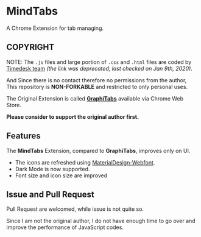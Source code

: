 # MindTabs

A Chrome Extension for tab managing.

## COPYRIGHT

NOTE: The `.js` files and large portion of `.css` and `.html` files are coded by [Timedesk team](http://www.timedesk.org) *(the link was deprecated, last checked on Jan 9th, 2020)*.

And Since there is no contact therefore no permissions from the author, This repository is **NON-FORKABLE** and restricted to only personal uses.

The Original Extension is called [**GraphiTabs**](https://chrome.google.com/webstore/detail/graphitabs/dcfclemgmkccmnpgnldhldjmflphkimp) available via Chrome Web Store.

**Please consider to support the original author first.**

## Features

The **MindTabs** Extension, compared to **GraphiTabs**, improves only on UI.
- The icons are refreshed using [MaterialDesign-Webfont](https://github.com/Templarian/MaterialDesign-Webfont).
- Dark Mode is now supported.
- Font size and icon size are improved

## Issue and Pull Request

Pull Request are welcomed, while issue is not quite so.

Since I am not the original author, I do not have enough time to go over and improve the performance of JavaScript codes.
